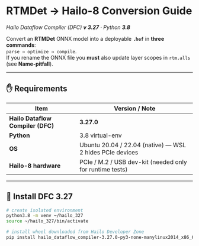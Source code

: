 # RTMDet → Hailo-8 Conversion Guide  
*Hailo Dataflow Compiler (DFC) **v 3.27** · Python **3.8***

Convert an **RTMDet** ONNX model into a deployable **`.hef`** in **three commands**:  
`parse → optimize → compile`.  
If you rename the ONNX file you **must** also update layer scopes in `rtm.alls` (see **Name-pitfall**).

---

## ✋ Requirements

| Item | Version / Note |
|------|----------------|
| **Hailo Dataflow Compiler (DFC)** | **3.27.0** |
| **Python** | 3.8 virtual-env |
| **OS** | Ubuntu 20.04 / 22.04 (native) — WSL 2 hides PCIe devices |
| **Hailo-8 hardware** | PCIe / M.2 / USB dev-kit (needed only for runtime tests) |

---

## 🔧 Install DFC 3.27

```bash
# create isolated environment
python3.8 -m venv ~/hailo_327
source ~/hailo_327/bin/activate

# install wheel downloaded from Hailo Developer Zone
pip install hailo_dataflow_compiler-3.27.0-py3-none-manylinux2014_x86_64.whl
